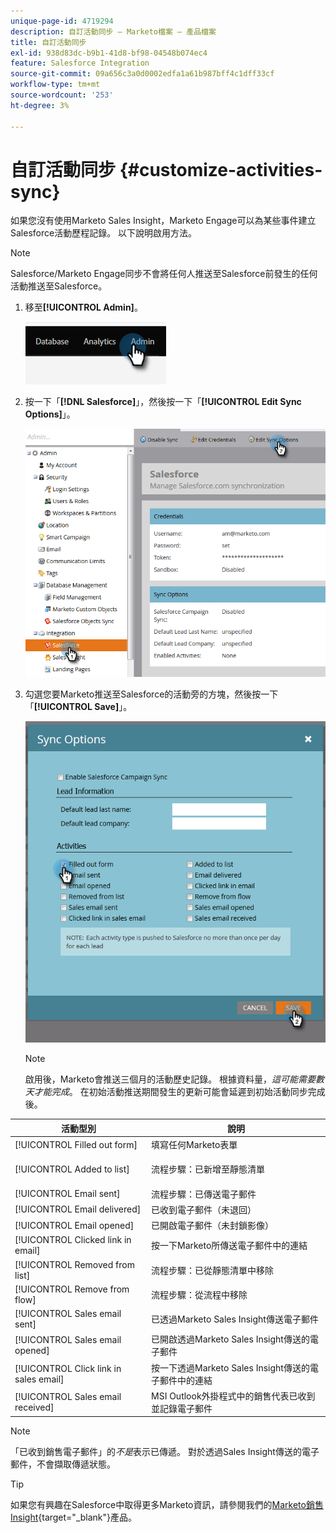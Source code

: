 ```yaml
---
unique-page-id: 4719294
description: 自訂活動同步 — Marketo檔案 — 產品檔案
title: 自訂活動同步
exl-id: 938d83dc-b9b1-41d8-bf98-04548b074ec4
feature: Salesforce Integration
source-git-commit: 09a656c3a0d0002edfa1a61b987bff4c1dff33cf
workflow-type: tm+mt
source-wordcount: '253'
ht-degree: 3%

---
```


# 自訂活動同步 {#customize-activities-sync}

如果您沒有使用Marketo Sales Insight，Marketo Engage可以為某些事件建立Salesforce活動歷程記錄。 以下說明啟用方法。

>[!NOTE]
>
>Salesforce/Marketo Engage同步不會將任何人推送至Salesforce前發生的任何活動推送至Salesforce。

1. 移至&#x200B;**[!UICONTROL Admin]**。

   ![](assets/customize-activities-sync-1.png)

1. 按一下「**[!DNL Salesforce]**」，然後按一下「**[!UICONTROL Edit Sync Options]**」。

   ![](assets/two-1.png)

1. 勾選您要Marketo推送至Salesforce的活動旁的方塊，然後按一下「**[!UICONTROL Save]**」。

   ![](assets/three-1.png)

   >[!NOTE]
   >
   >啟用後，Marketo會推送三個月的活動歷史記錄。 根據資料量，_這可能需要數天才能完成_。 在初始活動推送期間發生的更新可能會延遲到初始活動同步完成後。

<table>
 <colgroup>
  <col>
  <col>
 </colgroup>
 <thead>
  <tr>
   <th>活動型別</th>
   <th>說明</th>
  </tr>
 </thead>
 <tbody>
  <tr>
   <td>[!UICONTROL Filled out form]</td>
   <td>填寫任何Marketo表單</td>
  </tr>
  <tr>
   <td>[!UICONTROL Added to list]</td>
   <td><p>流程步驟：已新增至靜態清單</p></td>
  </tr>
  <tr>
   <td>[!UICONTROL Email sent]</td>
   <td>流程步驟：已傳送電子郵件</td>
  </tr>
  <tr>
   <td>[!UICONTROL Email delivered]</td>
   <td>已收到電子郵件（未退回）</td>
  </tr>
  <tr>
   <td>[!UICONTROL Email opened]</td>
   <td>已開啟電子郵件（未封鎖影像）</td>
  </tr>
  <tr>
   <td>[!UICONTROL Clicked link in email]</td>
   <td>按一下Marketo所傳送電子郵件中的連結</td>
  </tr>
  <tr>
   <td>[!UICONTROL Removed from list]</td>
   <td>流程步驟：已從靜態清單中移除</td>
  </tr>
  <tr>
   <td>[!UICONTROL Remove from flow]</td>
   <td>流程步驟：從流程中移除</td>
  </tr>
  <tr>
   <td>[!UICONTROL Sales email sent]</td>
   <td>已透過Marketo Sales Insight傳送電子郵件</td>
  </tr>
  <tr>
   <td>[!UICONTROL Sales email opened]</td>
   <td>已開啟透過Marketo Sales Insight傳送的電子郵件</td>
  </tr>
  <tr>
   <td>[!UICONTROL Click link in sales email]</td>
   <td>按一下透過Marketo Sales Insight傳送的電子郵件中的連結</td>
  </tr>
  <tr>
   <td>[!UICONTROL Sales email received]</td>
   <td>MSI Outlook外掛程式中的銷售代表已收到並記錄電子郵件</td>
  </tr>
 </tbody>
</table>

>[!NOTE]
>
>「已收到銷售電子郵件」的&#x200B;_不是_&#x200B;表示已傳遞。 對於透過Sales Insight傳送的電子郵件，不會擷取傳遞狀態。

>[!TIP]
>
>如果您有興趣在Salesforce中取得更多Marketo資訊，請參閱我們的[Marketo銷售Insight](/help/marketo/product-docs/marketo-sales-insight/msi-for-salesforce/installation/install-marketo-sales-insight-package-in-salesforce-appexchange.md){target="_blank"}產品。
